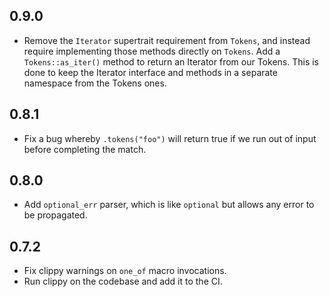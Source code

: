 ## 0.9.0

- Remove the `Iterator` supertrait requirement from `Tokens`, and instead require implementing those
  methods directly on `Tokens`. Add a `Tokens::as_iter()` method to return an Iterator from our Tokens.
  This is done to keep the Iterator interface and methods in a separate namespace from the Tokens ones.

## 0.8.1

- Fix a bug whereby `.tokens("foo")` will return true if we run out of input before completing the match.

## 0.8.0

- Add `optional_err` parser, which is like `optional` but allows any error to be propagated.

## 0.7.2

- Fix clippy warnings on `one_of` macro invocations.
- Run clippy on the codebase and add it to the CI.